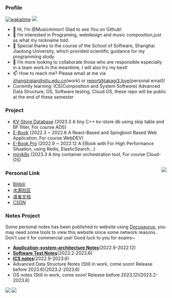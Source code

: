 ### Profile

[![wakatime](https://wakatime.com/badge/user/485d951d-d928-4160-b75c-855525f5ae42.svg)](https://wakatime.com/@485d951d-d928-4160-b75c-855525f5ae42)
![](https://img.shields.io/badge/Genshin_impact-Level_55-blue)

- 👋 Hi, I’m @Musicminion! Glad to see You on Github!
- 👀 I’m interested in Programing, webdesign and music composition,just as what my nickname told.
- 🌱 Special thanks to the course of the School of Software, Shanghai Jiaotong University, which provided scientific guidance for my programming study
- 💞️ I’m more looking to collaborate those who are responsible especially in a team work.In the meantime, I will also try my best!
- 📫 How to reach me? Please email at me via zhangziqian@sjtu.edu.cn(work) or report@takagi3.love(personal email)!
- Currently learning: ICS(Composition and System Softwore) Advanced Data Structure, OS, Software testing, Cloud OS, these repo will be public at the end of these semester

### Project 
- [KV-Store Database](https://github.com/Musicminion/2022-2023-2-Advanced-Data-Structure) (2023.3 A tiny C++ kv-store db using skip table and BF fliter, For course ADS)
- [E-Book](https://github.com/Musicminion/SJTU-SE2321-Web-Application-Development) (2022.3 ~ 2022.6 A React-Based and Spingboot Based Web Application, For course WebDEV)
- [E-Book Pro](https://github.com/Musicminion/SJTU-SE2321-Web-Application-Development) (2022.9 ~ 2022.12 A EBook with For High Performance Situation, using Redis, ElasticSearch...)
- [minik8s](https://github.com/minik8s) (2023.3 A tiny container orchestration tool, For course Cloud-OS)


<img align='right' src="https://git-status.ayaka.space/api/wakatime?username=Ayaka&layout=compact&langs_count=6&theme=vue-dark" />

### Personal Link
- [Bilibili](https://space.bilibili.com/629072462)
- [水源社区](https://shuiyuan.sjtu.edu.cn/u/ayaka)
- [语雀文档](https://ayaka.yuque.com)
- [CSDN](https://www.csdn.net)

### Notes Project
Some personal notes has been published to website using [Docusaurus](https://github.com/facebook/docusaurus), you may need some tools to view this website since some network reasons. Don't use it for commercial use! Good luck to you for exams~
- [**Application-system-architecture Notes**](https://web-arch.ayaka.space/)(2022.9-2022.12)
- [**Software Test Notes**](https://sofwaretest.ayaka.space/)(2023.2-2023.6)
- [**ICS notes**](https://ics.ayaka.space/)(2022.9-2023.6)
- Advanced Data Structure Notes (Still in work, come soon! Release before 2023.6)(2023.2-2023.6)
- OS notes (Still in work, come soon! Release before 2023.12)(2023.2-2023.6)

<div>
  <img align='left' src="https://git-status.ayaka.space/api/top-langs/?username=Musicminion&langs_count=6&layout=compact&theme=vue-dark&hide=vue,html"/>
  <img align='left' src="https://git-status.ayaka.space/api?username=Musicminion&count_private=true&show_icons=true&theme=vue-dark&hide_title=true"/>
</div>


<!---
Musicminion/Musicminion is a ✨ special ✨ repository because its `README.md` (this file) appears on your GitHub profile.
You can click the Preview link to take a look at your changes.
--->
